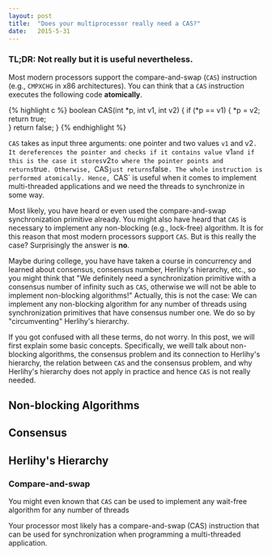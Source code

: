 ```yaml
---
layout: post
title:  "Does your multiprocessor really need a CAS?"
date:   2015-5-31
---
```


### TL;DR: Not really but it is useful nevertheless. 

Most modern processors support the compare-and-swap (`CAS`) instruction (e.g., `CMPXCHG` in x86 architectures). 
You can think that a `CAS` instruction executes the following code **atomically**.

{% highlight c %}
boolean CAS(int *p, int v1, int v2) {
	if (*p == v1) {
        *p = v2;
        return true;    
    }
    return false;
}
{% endhighlight %}

`CAS` takes as input three arguments: one pointer and two values `v1` and v2`. It dereferences the pointer and checks if it contains value `v1` and if this is the case it stores `v2` to where the pointer points and returns `true`. Otherwise, `CAS` just returns `false`. The whole instruction is performed atomically. Hence, `CAS` is useful when it comes to implement multi-threaded applications and we need the threads to synchronize in some way.

Most likely, you have heard or even used the compare-and-swap synchronization primitive already. You might also have heard that `CAS` is necessary to implement any non-blocking (e.g., lock-free) algorithm. It is for this reason that most modern processors support `CAS`. But is this really the case? Surprisingly the answer is **no**. 

Maybe during college, you have have taken a course in concurrency and learned about consensus, consensus number, Herlihy's hierarchy, etc., so you might think that "We definitely need a synchronization primitive with a consensus number of infinity such as `CAS`, otherwise we will not be able to implement non-blocking algorithms!" Actually, this is not the case: We can implement any non-blocking algorithm for any number of threads using synchronization primitives that have consensus number one. We do so by "circumventing" Herlihy's hierarchy. 


If you got confused with all these terms, do not worry. In this post, we will first explain some basic concepts. Specifically, we weill talk about non-blocking algorithms, the consensus problem and its connection to Herlihy's hierarchy, the relation between `CAS` and the consensus problem, and why Herlihy's hierarchy does not apply in practice and hence `CAS` is not really needed.


## Non-blocking Algorithms


## Consensus

## Herlihy's Hierarchy

### Compare-and-swap

You might even known that `CAS` can be used to implement any wait-free algorithm for any number of threads

Your processor most likely has a compare-and-swap (CAS) instruction that can be used for synchronization when programming a multi-threaded application. 
